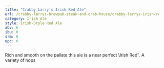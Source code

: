 ```yaml
---
title: "Crabby Larry's Irish Red Ale"
url: /crabby-larrys-brewpub-steak-and-crab-house/crabby-larrys-irish-red-ale/
category: Irish Ale
style: Irish-Style Red Ale
abv: 6
ibu: 0
srm: 0
upc: 0
---
```

Rich and smooth on the pallate this ale is a near perfect \Irish Red\". A variety of hops
